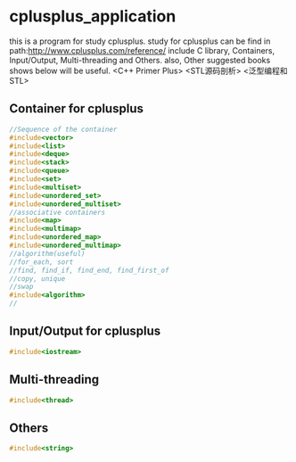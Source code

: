 # cplusplus_application  
this is a program for study cplusplus.
study for cplusplus can be find in path:http://www.cplusplus.com/reference/
include C library, Containers, Input/Output, Multi-threading and Others.
also, Other suggested books shows below will be useful.
<C++ Primer Plus>
<STL源码剖析>
<泛型编程和STL> 

## Container for cplusplus
```cpp
//Sequence of the container
#include<vector>           
#include<list>             
#include<deque>
#include<stack>            
#include<queue>           
#include<set>             
#include<multiset>          
#include<unordered_set>
#include<unordered_multiset>
//associative containers
#include<map>             
#include<multimap>  
#include<unordered_map>
#include<unordered_multimap>                 
//algorithm(useful)
//for_each, sort
//find, find_if, find_end, find_first_of
//copy, unique
//swap
#include<algorithm>
//
```

## Input/Output for cplusplus
```cpp
#include<iostream>
```

## Multi-threading
```cpp
#include<thread>
```

## Others
```cpp
#include<string>
```
